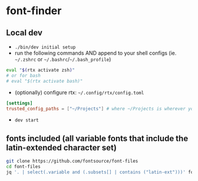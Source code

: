 # font-finder

## Local dev

-   `./bin/dev initial setup`
-   run the following commands AND append to your shell configs (ie. `~/.zshrc`
    or `~/.bashrc`/`~/.bash_profile`)

```bash
eval "$(rtx activate zsh)"
# or for bash
# eval "$(rtx activate bash)"
```

-   (optionally) configure rtx: `~/.config/rtx/config.toml`

```toml
[settings]
trusted_config_paths = ["~/Projects"] # where ~/Projects is wherever you clone your repos
```

-   `dev start`

## fonts included (all variable fonts that include the latin-extended character set)

```bash
git clone https://github.com/fontsource/font-files
cd font-files
jq '. | select(.variable and (.subsets[] | contains ("latin-ext")))' fonts/google/*/metadata.json | jq -r '.family'
```
